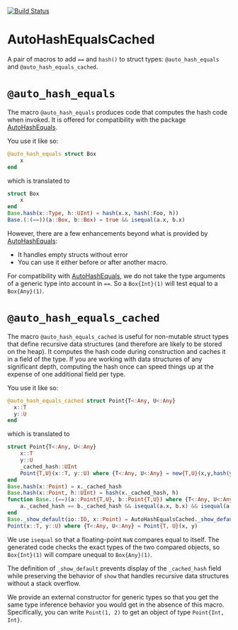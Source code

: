 [![Build Status](https://github.com/gafter/AutoHashEqualsCached.jl/actions/workflows/CI.yml/badge.svg?branch=main)](https://github.com/gafter/AutoHashEqualsCached.jl/actions/workflows/CI.yml?query=branch%3Amain)

# AutoHashEqualsCached

A pair of macros to add `==` and `hash()` to struct types: `@auto_hash_equals` and `@auto_hash_equals_cached`.

# `@auto_hash_equals`

The macro `@auto_hash_equals` produces code that computes the hash code when invoked.  It is offered for compatibility with the package [AutoHashEquals](https://github.com/andrewcooke/AutoHashEquals.jl).

You use it like so:

```julia
@auto_hash_equals struct Box
    x
end
```

which is translated to

```julia
struct Box
    x
end
Base.hash(x::Type, h::UInt) = hash(x.x, hash(:Foo, h))
Base.(:(==))(a::Box, b::Box) = true && isequal(a.x, b.x)
```

However, there are a few enhancements beyond what is provided by [AutoHashEquals](https://github.com/andrewcooke/AutoHashEquals.jl):

- It handles empty structs without error
- You can use it either before or after another macro.

For compatibility with [AutoHashEquals](https://github.com/andrewcooke/AutoHashEquals.jl), we do not take the type arguments of a generic type into account in `==`.  So a `Box{Int}(1)` will test equal to a `Box{Any}(1)`.

# `@auto_hash_equals_cached`

The macro `@auto_hash_equals_cached` is useful for non-mutable struct types that define recursive data structures (and therefore are likely to be stored on the heap).  It computes the hash code during construction and caches it in a field of the type.  If you are working with data structures of any significant depth, computing the hash once can speed things up at the expense of one additional field per type.

You use it like so:

```julia
@auto_hash_equals_cached struct Point{T<:Any, U<:Any}
  x::T
  y::U
end
```

which is translated to

```julia
struct Point{T<:Any, U<:Any}
    x::T
    y::U
    _cached_hash::UInt
    Point{T,U}(x::T, y::U) where {T<:Any, U<:Any} = new{T,U}(x,y,hash(y, hash(x, hash(Point{T,U}))))
end
Base.hash(x::Point) = x._cached_hash
Base.hash(x::Point, h::UInt) = hash(x._cached_hash, h)
function Base.:(==)(a::Point{T,U}, b::Point{T,U}) where {T<:Any, U<:Any}
    a._cached_hash == b._cached_hash && isequal(a.x, b.x) && isequal(a.y, b.y)
end
Base._show_default(io::IO, x::Point) = AutoHashEqualsCached._show_default_auto_hash_equals_cached(io, x)
Point(x::T, y::U) where {T<:Any, U<:Any} = Point{T, U}(x, y)
```

We use `isequal` so that a floating-point `NaN` compares equal to itself.  The generated code checks the exact types of the two compared objects, so `Box{Int}(1)` will compare unequal to `Box{Any}(1)`.

The definition of `_show_default` prevents display of the `_cached_hash` field while preserving the behavior of `show` that handles recursive data structures without a stack overflow.

We provide an external constructor for generic types so that you get the same type inference behavior you would get in the absence of this macro.  Specifically, you can write `Point(1, 2)` to get an object of type `Point{Int, Int}`.